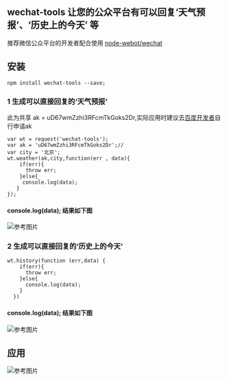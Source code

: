 ## wechat-tools 让您的公众平台有可以回复‘天气预报’、‘历史上的今天’ 等

推荐微信公众平台的开发者配合使用 [node-webot/wechat](https://github.com/node-webot/wechat)

## 安装
```
npm install wechat-tools --save;
```
### 1 生成可以直接回复的‘天气预报’
此为共享 ak = uD67wmZzhi3RFcmTkGoks2Dr,实际应用时建议去[百度开发者](http://developer.baidu.com/map/index.php)自行申请ak

```
var wt = request('wechat-tools');
var ak = 'uD67wmZzhi3RFcmTkGoks2Dr';//
var city = '北京';
wt.weather(ak,city,function(err , data){
    if(err){
      throw err;
    }else{
     console.log(data);
   }
});
```
#### console.log(data); 结果如下图
![参考图片](http://pistatic.qiniudn.com/images/weather01.png?imageView2/1/w/500/)
### 2 生成可以直接回复的‘历史上的今天’
```
wt.history(function (err,data) {
    if(err){
      throw err;
    }else{
      console.log(data);
    }
  })
```
#### console.log(data); 结果如下图
![参考图片](http://pistatic.qiniudn.com/images/history01.png?imageView2/1/w/400/)
##  应用
![参考图片](http://pistatic.qiniudn.com/images/history-code.jpg?imageView2/1/w/300/)